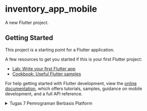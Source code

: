 # inventory_app_mobile

A new Flutter project.

## Getting Started

This project is a starting point for a Flutter application.

A few resources to get you started if this is your first Flutter project:

- [Lab: Write your first Flutter app](https://docs.flutter.dev/get-started/codelab)
- [Cookbook: Useful Flutter samples](https://docs.flutter.dev/cookbook)

For help getting started with Flutter development, view the
[online documentation](https://docs.flutter.dev/), which offers tutorials,
samples, guidance on mobile development, and a full API reference.


<details>
<summary> Tugas 7 Pemrograman Berbasis Platform</summary>

</br>

# Tugas 7 Pemrograman Berbasis Platform
1. Membuat sebuah program Flutter baru dengan tema inventory seperti tugas-tugas sebelumnya.

    Yang saya lakukan untuk bisa membuat program Flutter baru dengan tema Inventory seperti tugas-tugas sebelumnya yang bernama 'Inventory App' adalah melakukan `flutter create inventory_app_mobile` pada terminal. Setelah program dibuat, saya akan masuk ke program menggunakan Android Studio dan juga melakukan `cd inventory_app_mobile` pada terminal.

2. Membuat tiga tombol sederhana dengan ikon dan teks untuk:

    Sebelum bisa membuat tombol, saya perlu membuat overall program terlebih dahulu. Pada file `main.dart` di direktori `lib`, saya akan menambahkan kode berikut.

    ```
    import 'package:flutter/material.dart';
    import 'package:inventory_app_mobile/menu.dart';

    void main() {
    runApp(const MyApp());
    }

    class MyApp extends StatelessWidget {
    const MyApp({super.key});

    // This widget is the root of your application.
    @override
    Widget build(BuildContext context) {
        return MaterialApp(
        title: 'Flutter Demo',
        theme: ThemeData(
            colorScheme: ColorScheme.fromSeed(seedColor: Colors.indigo),
            useMaterial3: true,
        ),
        home:MyHomePage(),
        );
    }
    }
    ```

    Kode ini ditujukan untuk membuat root (awalan) aplikasi. 

    [x] Tombol Untuk Melihat daftar item (Lihat Item), Menambah item (Tambah Item), Logout (Logout)

    Kode di bawah adalah overall kode untuk menambahkan tombol-tombol di atas beserta dengan Icons yang akan digunakan. Kode-kode ini ditulis pada file baru bernama `menu.dart` di direktori `lib`.
 
    ```    
    import 'package:flutter/material.dart';

    class MyHomePage extends StatelessWidget {
    MyHomePage({Key? key}) : super(key: key);

    final List<ShopItem> items = [
        ShopItem("Lihat Produk", Icons.checklist),
        ShopItem("Tambah Produk", Icons.add_shopping_cart),
        ShopItem("Logout", Icons.logout),
    ];
    }
    ```

    Agar kode bisa berfungsi dengan baik dan dapat dikustomisasi tampilannya, saya menambahkan kode Widget build di bawah method `final List<ShopItem> items`.

    ```
    @override
    Widget build(BuildContext context) {
        return Scaffold(
        // Overall app
        backgroundColor:Colors.orange[50], // Mengubah background color dari overall app
        appBar: AppBar(
            title: const Text(
            'Shopping List',
            style: TextStyle(
                color: Colors.white,
            ),
            ),
            backgroundColor:Colors.white,
        ),
        body: SingleChildScrollView(
            // Widget wrapper yang dapat discroll
            child: Padding(
            padding: const EdgeInsets.all(10.0), // Set padding dari halaman
            child: Column(
                // Widget untuk menampilkan children secara vertikal
                children: <Widget>[
                const Padding(
                    padding: EdgeInsets.only(top: 10.0, bottom: 10.0),
                    // Widget Text untuk menampilkan tulisan dengan alignment center dan style yang sesuai
                    child: Text(
                    'Inventory App', // Text yang menandakan toko
                    textAlign: TextAlign.center,
                    style: TextStyle(
                        fontSize: 30,
                        fontWeight: FontWeight.bold,
                    ),
                    ),
                ),
                // Grid layout
                GridView.count(
                    // Container pada card kita.
                    primary: true,
                    padding: const EdgeInsets.all(20),
                    crossAxisSpacing: 10,
                    mainAxisSpacing: 10,
                    crossAxisCount: 3,
                    shrinkWrap: true,
                    children: items.map((ShopItem item) {
                    // Iterasi untuk setiap item
                    return ShopCard(item);
                    }).toList(),
                ),
                ],
            ),
            ),
        ),
        );
    }
    ```

    Berikut adalah kode untuk menjelaskan kelas ShopItem secara lebih baik.

    ```
    class ShopItem {
        final String name;
        final IconData icon;

        ShopItem(this.name, this.icon);
        }
    ```

    Kode-kode di atas akan menghasilkan list berupa item-item yang telah dibuat di atas. Akan tetapi, list tersebut belum berbentuk card/button. Kode di bawah ini adalah untuk mengubah tampilannya menjadi card

    ```
    class ShopCard extends StatelessWidget {
        final ShopItem item;

        const ShopCard(this.item, {super.key}); // Constructor

        @override
        Widget build(BuildContext context) {
            return Material(
            color: Colors.grey[100],
                child: Container(
                // Container untuk menyimpan Icon dan Text
                padding: const EdgeInsets.all(8),
                child: Center(
                    child: Column(
                    mainAxisAlignment: MainAxisAlignment.center,
                    children: [
                        Icon(
                        item.icon,
                        color: Colors.black,
                        size: 30.0,
                        ),
                        const Padding(padding: EdgeInsets.all(3)),
                        Text(
                        item.name,
                        textAlign: TextAlign.center,
                        style: const TextStyle(color: Colors.black),
                        ),
                    ],
                    ),
                ),
                ),
            ),
        }
        }
    ```

3. Memunculkan Snackbar dengan tulisan:

    [x] "Kamu telah menekan tombol Lihat Item", "Kamu telah menekan tombol Tambah Item", "Kamu telah menekan tombol Logout" ketika tombol Logout ditekan.

    Snackbar bisa ditimbulkan dengan menambahkan kode `Child: InkWell` agar bisa menambahkan properti `onTap` pada Widget build di ShopCard. Kode ini bertindak seperti OnClick() pada Java, dimana dia akan melakukan sesuatu saat tombol/card diklik.

    ```
    child: InkWell(
    // Area responsive terhadap sentuhan
    onTap: () {
    // Memunculkan SnackBar ketika diklik
    ScaffoldMessenger.of(context)
        ..hideCurrentSnackBar()
        ..showSnackBar(SnackBar(
            content: Text("Kamu telah menekan tombol ${item.name}!")));
    },
    )
    ```

4. Menjawab beberapa pertanyaan berikut pada README.md pada root folder.

    [x] Apa perbedaan utama antara stateless dan stateful widget dalam konteks pengembangan aplikasi Flutter?

    | Kategori Perbedaan | Stateless | Stateful |
    | :------------: | :------------: | :------------: |
    | Internal State | Tidak ada keadaan internal yang perlu dipertahankan | Dapat memperbarui keadaan internal |
    | Rebuild | Tidak dapat memicu pembangunan kembali | Dapat membangun kembali ketika keadaan berubah |
    | User Interaction | Tidak bereaksi terhadap interaksi pengguna | Merespon interaksi pengguna |
    | Aplikasi | Menampilkan konten statis | Menanggapi masukan pengguna |
    | Performance | Ringan dan efisien | Sedikit lebih banyak overhead |
    | Widget Structure | Kelas tunggal | Kelas ganda: widget & status |
    | State management | Tidak ada state management yang eksplisit | Membutuhkan state management eksplisit menggunakan `setState` |

    [x] Sebutkan seluruh widget yang kamu gunakan untuk menyelesaikan tugas ini dan jelaskan fungsinya masing-masing.

    1. MyHomePage (StatelessWidget): Widget utama yang menggambarkan halaman beranda aplikasi. Bertanggung jawab untuk mengatur tampilan utama aplikasi dan merupakan bagian integral dari Scaffold.

    2. Scaffold: Widget ini memberikan kerangka dasar untuk halaman aplikasi. Dalamnya termasuk AppBar, body, dan berbagai atribut lain yang digunakan untuk mengatur tampilan.

    3. AppBar: Bagian dari Scaffold yang memberikan bagian atas (app bar) yang berisi judul aplikasi.

    4. Column: Digunakan untuk menampilkan sejumlah widget children secara vertikal, termasuk teks "Inventory App" dan GridView.

    5. GridView.count: Digunakan untuk menampilkan tata letak grid yang berisi sejumlah item (cards) dan dikonfigurasi untuk menampilkan grid dengan 3 kolom.

    6. ShopCard extends StatelessWidget: Mewakili kartu (card) individual dalam grid. Setiap kartu memiliki ikon dan teks, serta dapat di-tekan untuk menampilkan SnackBar.

    7. Material: Digunakan sebagai wadah untuk setiap kartu dan memberikan latar belakang berwarna sesuai dengan jenis item yang diwakili.

    8. InkWell: Merespons sentuhan, memungkinkan pengguna untuk menekan kartu. Saat ditekan, SnackBar akan muncul.

    9. Container: Berfungsi sebagai wadah untuk mengelola ikon dan teks dalam setiap kartu.

    10. Icon: Digunakan untuk menampilkan ikon yang sesuai dengan item yang direpresentasikan oleh kartu.

    11. Text: Berfungsi untuk menampilkan teks yang sesuai dengan item yang diwakili oleh kartu.

    12. SnackBar: Muncul ketika salah satu kartu ditekan dan memberikan umpan balik kepada pengguna.

</details>